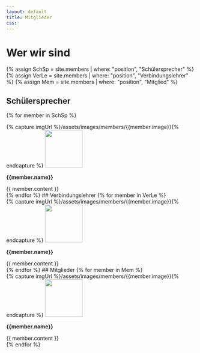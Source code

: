 ```yaml
---
layout: default
title: Mitglieder
css: 
---
```

# Wer wir sind
{% assign SchSp = site.members | where: "position", "Schülersprecher" %}
{% assign VerLe = site.members | where: "position", "Verbindungslehrer" %}
{% assign Mem = site.members | where: "position", "Mitglied" %}
## Schülersprecher
{% for member in SchSp %}
<div class="memberCard">
    {% capture imgUrl %}/assets/images/members/{{member.image}}{% endcapture %}
    <img src="{{ imgUrl | relative_url }}" style="height: 100px;">
    <span>
    <p><b>{{member.name}}</b></p>
    {{ member.content }}
    </span>
</div>
{% endfor %}
## Verbindungslehrer
{% for member in VerLe %}
<div class="memberCard">
    {% capture imgUrl %}/assets/images/members/{{member.image}}{% endcapture %}
    <img src="{{ imgUrl | relative_url }}" style="height: 100px;">
    <span>
    <p><b>{{member.name}}</b></p>
    {{ member.content }}
    </span>
</div>
{% endfor %}
## Mitglieder
{% for member in Mem %}
<div class="memberCard">
    {% capture imgUrl %}/assets/images/members/{{member.image}}{% endcapture %}
    <img src="{{ imgUrl | relative_url }}" style="height: 100px;">
    <span>
    <p><b>{{member.name}}</b></p>
    {{ member.content }}
    </span>
</div>
{% endfor %}
